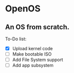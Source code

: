 # OpenOS
## An OS from scratch.
To-Do list:
- [x] Upload kernel code
- [ ] Make bootable ISO
- [ ] Add File System support
- [ ] Add app subsystem
